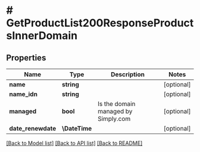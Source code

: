 # # GetProductList200ResponseProductsInnerDomain

## Properties

Name | Type | Description | Notes
------------ | ------------- | ------------- | -------------
**name** | **string** |  | [optional]
**name_idn** | **string** |  | [optional]
**managed** | **bool** | Is the domain managed by Simply.com | [optional]
**date_renewdate** | **\DateTime** |  | [optional]

[[Back to Model list]](../../README.md#models) [[Back to API list]](../../README.md#endpoints) [[Back to README]](../../README.md)
